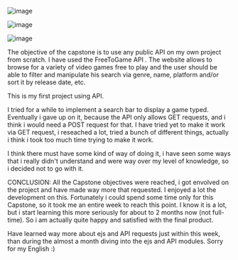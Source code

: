 ![image](https://github.com/user-attachments/assets/589f715e-584d-459d-bf27-d0581ddd0587)

![image](https://github.com/user-attachments/assets/8aedd2ec-2e17-4559-b745-23788d0dee88)

![image](https://github.com/user-attachments/assets/eda09958-8ac8-48ea-ad21-e962c9e45e25)


The objective of the capstone is to use any public API on my own project from scratch. I have used the FreeToGame API . 
The website allows to browse for a variety of video games free to play and the user should be able to filter and manipulate his search via genre, name, platform and/or sort it by release date, etc.

This is my first project using API. 

I tried for a while to implement a search bar to display a game typed. Eventually i gave up on it, because the API only allows GET requests, and i think i would need a POST request for that. I have tried yet to make it work via GET request, i reseached a lot, tried a bunch of different things, actually i think i took too much time trying to make it work. 

I think there must have some kind of way of doing it, i have seen some ways that i really didn't understand and were way over my level of knowledge, so i decided not to go with it.

CONCLUSION:
All the Capstone objectives were reached, i got envolved on the project and have made way more that requested.
I enjoyed a lot the development on this.
Fortunately i could spend some time only for this Capstone, so it took me an entire week to reach this point. I know it is a lot, but i start learning this more seriously for about to 2 months now (not full-time). So i am actually quite happy and satisfied with the final product.

Have learned way more about ejs and API requests just within this week, than during the almost a month diving into the ejs and API modules.
Sorry for my English :)
